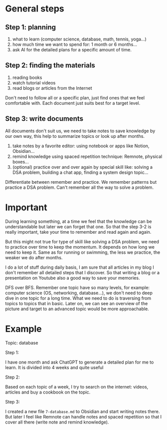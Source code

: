 # General steps

## Step 1:  planning 

1. what to learn (computer science, database, math, tennis, yoga...)
2. how much time we want to spend for: 1 month or 6 months...
3. ask AI for the detailed plans for a specific amount of time.

## Step 2:  finding the materials

1. reading books
2. watch tutorial videos
3. read blogs or articles from the Internet

Don't need to follow all or a specific plan, just find ones that we feel comfortable with. Each document just suits best for a target level.

## Step 3: write documents

All documents don't suit us, we need to take notes to save knowledge by our own way, this help to summarize topics or look up after months.

1. take notes by a favorite editor: using notebook or apps like Notion, Obsidian...
2. remind knowledge using spaced repetition technique: Remnote, physical boxes...
3. (optional) practice over and over again by special skill like: solving a DSA problem, building a chat app, finding a system design topic...

Differentiate between remember and practice. We remember patterns but practice a DSA problem. Can't remember all the way to solve a problem.

# Important

During learning something, at a time we feel that the knowledge can be understandable but later we can forget that one. So that the step 3-2 is really important, take your time to remember and read again and again.

But this might not true for type of skill like solving a DSA problem, we need to practice over time to keep the momentum. It depends on how long we need to keep it. Same as for running or swimming, the less we practice, the weaker we do after months.

I do a lot of stuff during daily basis, I am sure that all articles in my blog I don't remember all detailed steps that I discover. So that writing a blog or a presentation on Youtube also a good way to save your memories.

DFS over BFS. Remember one topic have so many levels, for example: computer science (OS, networking, database...), we don't need to deep dive in one topic for a long time. What we need to do is traversing from topics to topics that in basic. Later on, we can see an overview of the picture and target to an advanced topic would be more approachable.

# Example

Topic: database

Step 1:

I have one month and ask ChatGPT to generate a detailed plan for me to learn. It is divided into 4 weeks and quite useful

Step 2:

Based on each topic of a week, I try to search on the internet: videos, articles and buy a cookbook on the topic.

Step 3:

I created a new file `7-database.md` to Obsidian and start writing notes there. But later I feel like Remnote can handle notes and spaced repetition so that I cover all there (write note and remind knowledge). 